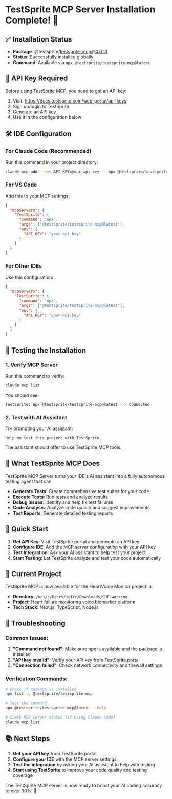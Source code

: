 # TestSprite MCP Server Installation Complete! 🎉

## ✅ Installation Status
- **Package**: @testsprite/testsprite-mcp@0.0.13
- **Status**: Successfully installed globally
- **Command**: Available via `npx @testsprite/testsprite-mcp@latest`

## 🔑 API Key Required
Before using TestSprite MCP, you need to get an API key:
1. Visit: https://docs.testsprite.com/web-portal/api-keys
2. Sign up/login to TestSprite
3. Generate an API key
4. Use it in the configuration below

## 🛠️ IDE Configuration

### For Claude Code (Recommended)
Run this command in your project directory:
```bash
claude mcp add --env API_KEY=your_api_key -- npx @testsprite/testsprite-mcp@latest
```

### For VS Code
Add this to your MCP settings:
```json
{
  "mcpServers": {
    "TestSprite": {
      "command": "npx",
      "args": ["@testsprite/testsprite-mcp@latest"],
      "env": {
        "API_KEY": "your-api-key"
      }
    }
  }
}
```

### For Other IDEs
Use this configuration:
```json
{
  "mcpServers": {
    "TestSprite": {
      "command": "npx",
      "args": ["@testsprite/testsprite-mcp@latest"],
      "env": {
        "API_KEY": "your-api-key"
      }
    }
  }
}
```

## 🧪 Testing the Installation

### 1. Verify MCP Server
Run this command to verify:
```bash
claude mcp list
```

You should see:
```
TestSprite: npx @testsprite/testsprite-mcp@latest - ✓ Connected
```

### 2. Test with AI Assistant
Try prompting your AI assistant:
```
Help me test this project with TestSprite.
```

The assistant should offer to use TestSprite MCP tools.

## 🎯 What TestSprite MCP Does

TestSprite MCP Server turns your IDE's AI assistant into a fully autonomous testing agent that can:

- **Generate Tests**: Create comprehensive test suites for your code
- **Execute Tests**: Run tests and analyze results
- **Debug Issues**: Identify and help fix test failures
- **Code Analysis**: Analyze code quality and suggest improvements
- **Test Reports**: Generate detailed testing reports

## 🚀 Quick Start

1. **Get API Key**: Visit TestSprite portal and generate an API key
2. **Configure IDE**: Add the MCP server configuration with your API key
3. **Test Integration**: Ask your AI assistant to help test your project
4. **Start Testing**: Let TestSprite analyze and test your code automatically

## 📁 Current Project
TestSprite MCP is now available for the HeartVoice Monitor project in:
- **Directory**: `/mnt/c/Users/jeffr/Downloads/CHF-working`
- **Project**: Heart failure monitoring voice biomarker platform
- **Tech Stack**: Next.js, TypeScript, Node.js

## 🔧 Troubleshooting

### Common Issues:
1. **"Command not found"**: Make sure npx is available and the package is installed
2. **"API key invalid"**: Verify your API key from TestSprite portal
3. **"Connection failed"**: Check network connectivity and firewall settings

### Verification Commands:
```bash
# Check if package is installed
npm list -g @testsprite/testsprite-mcp

# Test the command
npx @testsprite/testsprite-mcp@latest --help

# Check MCP server status (if using Claude Code)
claude mcp list
```

## 📚 Next Steps

1. **Get your API key** from TestSprite portal
2. **Configure your IDE** with the MCP server settings
3. **Test the integration** by asking your AI assistant to help with testing
4. **Start using TestSprite** to improve your code quality and testing coverage

The TestSprite MCP server is now ready to boost your AI coding accuracy to over 90%! 🚀
